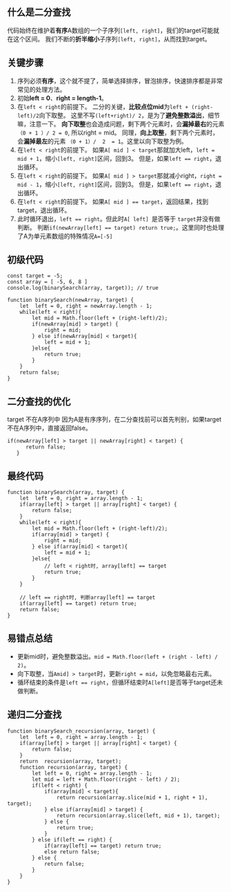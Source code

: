 ## 什么是二分查找
代码始终在维护着**有序**A数组的一个子序列`[left, right]`，我们的target可能就在这个区间。
我们不断的**折半缩小**子序列`[left, right]`，从而找到target。

## 关键步骤
 1. 序列必须**有序**，这个就不提了，简单选择排序，冒泡排序，快速排序都是非常常见的处理方法。
 2. 初始**left = 0**、**right = length-1**。
 3. 在`left < right`的前提下。
 	二分的关键，**比较点位mid**为`left + (right-left)/2`向下取整。
 	这里不写`(left+right)/ 2`，是为了**避免整数溢出**，细节嘛，注意一下。
 	**向下取整**也会造成问题，剩下两个元素时，会**漏掉最右**的元素 `（0 + 1 ）/ 2 = 0`, 所以right = mid。
 	同理，**向上取整**，剩下两个元素时，会**漏掉最左**的元素 `（0 + 1）/  2  = 1`。这里以向下取整为例。
 4. 在`left < right`的前提下。
	如果`A[ mid ] < target`那就加大left，`left = mid + 1`，缩小`[left, right]`区间，回到3。
 	但是，如果`left == right`，退出循环。
 5. 在`left < right`的前提下。
 	如果`A[ mid ] > target`那就减小right，`right = mid - 1`，缩小`[left, right]`区间，回到3。
 	但是，如果`left == right`，退出循环。
 6. 在`left < right`的前提下。
 	如果`A[ mid ] == target`，返回结果，找到target，退出循环。
 7. 此时循环退出，`left == right`。但此时`A[ left] `是否等于 `target`并没有做判断。
 	判断`if(newArray[left] == target) return true;`。这里同时也处理了A为单元素数组的特殊情况`A=[-5]`
## 初级代码
```
const target = -5;
const array = [ -5, 6, 8 ]
console.log(binarySearch(array, target)); // true

function binarySearch(newArray, target) {
    let  left = 0, right = newArray.length - 1;
    while(left < right){
	    let mid = Math.floor(left + (right-left)/2);
        if(newArray[mid] > target) {
            right = mid;
        } else if(newArray[mid] < target){
            left = mid + 1;
        }else{
            return true;
        }
    }
    return false;
}
```

##  二分查找的优化
target 不在A序列中
因为A是有序序列，在二分查找前可以首先判别，如果target 不在A序列中，直接返回false。
```
if(newArray[left] > target || newArray[right] < target) {
      return false;
   }
```
## 最终代码
```
function binarySearch(array, target) {
    let  left = 0, right = array.length - 1;
    if(array[left] > target || array[right] < target) {
        return false;
    }
    while(left < right){
	    let mid = Math.floor(left + (right-left)/2);
        if(array[mid] > target) {
            right = mid;
        } else if(array[mid] < target){
            left = mid + 1;
        }else{
            // left < right时, array[left] == target
            return true;
        }
    }
    
    // left == right时, 判断array[left] == target
    if(array[left] == target) return true;
    return false;
}
```
## 易错点总结
- 更新mid时，避免整数溢出。`mid = Math.floor(left + (right - left) / 2)`。
- 向下取整，当`Amid] > target`时，更新`right = mid`，以免忽略最右元素。
- 循环结束的条件是`left == right`，但循环结束时`A[left]`是否等于target还未做判断。

## 递归二分查找

```
function binarySearch_recursion(array, target) {
    let  left = 0, right = array.length - 1;
    if(array[left] > target || array[right] < target) {
        return false;
    }
    return  recursion(array, target);
    function recursion(array, target) {
        let left = 0, right = array.length - 1;
        let mid = left + Math.floor((right - left) / 2);
        if(left < right) {
            if(array[mid] < target){
                return recursion(array.slice(mid + 1, right + 1), target);
            } else if(array[mid] > target) {
                return recursion(array.slice(left, mid + 1), target);
            } else {
                return true;
            }
        } else if(left == right) {
            if(array[left] == target) return true;
            else return false;
        } else {
            return false;
        }
    }
}
```
